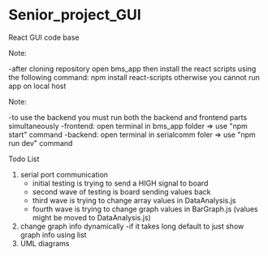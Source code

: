 # Senior_project_GUI
React GUI code base

Note:

-after cloning repository open bms_app then 
install the react scripts using the following
command: npm install react-scripts
otherwise you cannot run app on local host

Note:

-to use the backend you must run both the backend and frontend parts simultaneously
-frontend: open terminal in bms_app folder => use "npm start" command
-backend: open terminal in serialcomm foler => use "npm run dev" command 

Todo List

1. serial port communication
	- initial testing is trying to send a HIGH signal to board
	- second wave of testing is board sending values back
	- third wave is trying to change array values in DataAnalysis.js
	- fourth wave is trying to change graph values in BarGraph.js 
		(values might be moved to DataAnalysis.js)
2. change graph info dynamically
	-if it takes long default to just show graph info using list
3. UML diagrams
